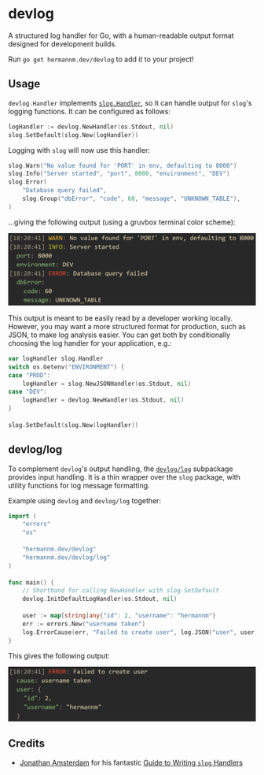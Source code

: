 # devlog

A structured log handler for Go, with a human-readable output format designed for development
builds.

Run `go get hermannm.dev/devlog` to add it to your project!

## Usage

`devlog.Handler` implements [`slog.Handler`](https://pkg.go.dev/log/slog#Handler), so it can handle
output for `slog`'s logging functions. It can be configured as follows:

```go
logHandler := devlog.NewHandler(os.Stdout, nil)
slog.SetDefault(slog.New(logHandler))
```

Logging with `slog` will now use this handler:

```go
slog.Warn("No value found for 'PORT' in env, defaulting to 8000")
slog.Info("Server started", "port", 8000, "environment", "DEV")
slog.Error(
	"Database query failed",
	slog.Group("dbError", "code", 60, "message", "UNKNOWN_TABLE"),
)
```

...giving the following output (using a gruvbox terminal color scheme):

![Screenshot of log messages in a terminal](https://github.com/hermannm/devlog/blob/ac5ebe0a372e745c30b5afe6eeb71a67c4c44d21/devlog-example-output.png?raw=true)

This output is meant to be easily read by a developer working locally. However, you may want a more
structured format for production, such as JSON, to make log analysis easier. You can get both by
conditionally choosing the log handler for your application, e.g.:

```go
var logHandler slog.Handler
switch os.Getenv("ENVIRONMENT") {
case "PROD":
	logHandler = slog.NewJSONHandler(os.Stdout, nil)
case "DEV":
	logHandler = devlog.NewHandler(os.Stdout, nil)
}

slog.SetDefault(slog.New(logHandler))
```

## devlog/log

To complement `devlog`'s output handling, the
[`devlog/log`](https://pkg.go.dev/hermannm.dev/devlog/log) subpackage provides input handling. It is
a thin wrapper over the `slog` package, with utility functions for log message formatting.

Example using `devlog` and `devlog/log` together:

```go
import (
	"errors"
	"os"

	"hermannm.dev/devlog"
	"hermannm.dev/devlog/log"
)

func main() {
	// Shorthand for calling NewHandler with slog.SetDefault
	devlog.InitDefaultLogHandler(os.Stdout, nil)

	user := map[string]any{"id": 2, "username": "hermannm"}
	err := errors.New("username taken")
	log.ErrorCause(err, "Failed to create user", log.JSON("user", user))
}
```

This gives the following output:

![Screenshot of log messages in a terminal](https://github.com/hermannm/devlog/blob/ac5ebe0a372e745c30b5afe6eeb71a67c4c44d21/devlog-example-output-2.png?raw=true)

## Credits

- [Jonathan Amsterdam](https://github.com/jba) for his fantastic
  [Guide to Writing `slog` Handlers](https://github.com/golang/example/blob/1d6d2400d4027025cb8edc86a139c9c581d672f7/slog-handler-guide/README.md)
